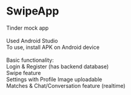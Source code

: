 # SwipeApp
Tinder mock app<br>
<br>
Used Android Studio<br>
To use, install APK on Android device<br>
<br>
Basic functionality:<br>
Login & Register (has backend database)<br>
Swipe feature<br>
Settings with Profile Image uploadable<br>
Matches & Chat/Conversation feature (realtime)<br>
